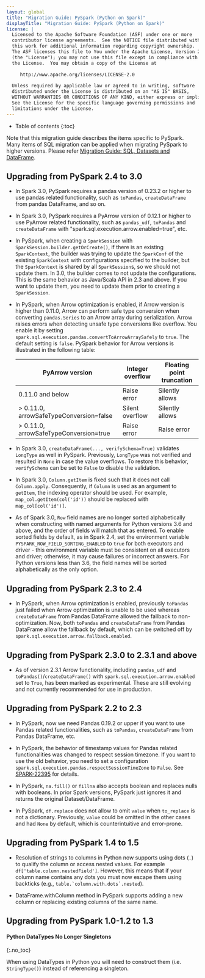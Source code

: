 ```yaml
---
layout: global
title: "Migration Guide: PySpark (Python on Spark)"
displayTitle: "Migration Guide: PySpark (Python on Spark)"
license: |
  Licensed to the Apache Software Foundation (ASF) under one or more
  contributor license agreements.  See the NOTICE file distributed with
  this work for additional information regarding copyright ownership.
  The ASF licenses this file to You under the Apache License, Version 2.0
  (the "License"); you may not use this file except in compliance with
  the License.  You may obtain a copy of the License at
 
     http://www.apache.org/licenses/LICENSE-2.0
 
  Unless required by applicable law or agreed to in writing, software
  distributed under the License is distributed on an "AS IS" BASIS,
  WITHOUT WARRANTIES OR CONDITIONS OF ANY KIND, either express or implied.
  See the License for the specific language governing permissions and
  limitations under the License.
---
```


* Table of contents
{:toc}

Note that this migration guide describes the items specific to PySpark.
Many items of SQL migration can be applied when migrating PySpark to higher versions.
Please refer [Migration Guide: SQL, Datasets and DataFrame](sql-migration-guide.html).

## Upgrading from PySpark 2.4 to 3.0

- In Spark 3.0, PySpark requires a pandas version of 0.23.2 or higher to use pandas related functionality, such as `toPandas`, `createDataFrame` from pandas DataFrame, and so on.

- In Spark 3.0, PySpark requires a PyArrow version of 0.12.1 or higher to use PyArrow related functionality, such as `pandas_udf`, `toPandas` and `createDataFrame` with "spark.sql.execution.arrow.enabled=true", etc.

- In PySpark, when creating a `SparkSession` with `SparkSession.builder.getOrCreate()`, if there is an existing `SparkContext`, the builder was trying to update the `SparkConf` of the existing `SparkContext` with configurations specified to the builder, but the `SparkContext` is shared by all `SparkSession`s, so we should not update them. In 3.0, the builder comes to not update the configurations. This is the same behavior as Java/Scala API in 2.3 and above. If you want to update them, you need to update them prior to creating a `SparkSession`.

- In PySpark, when Arrow optimization is enabled, if Arrow version is higher than 0.11.0, Arrow can perform safe type conversion when converting `pandas.Series` to an Arrow array during serialization. Arrow raises errors when detecting unsafe type conversions like overflow. You enable it by setting `spark.sql.execution.pandas.convertToArrowArraySafely` to `true`. The default setting is `false`. PySpark behavior for Arrow versions is illustrated in the following table:

  | PyArrow version  | Integer overflow | Floating point truncation |
  | ---------------- | ---------------- | ------------------------- |
  | 0.11.0 and below | Raise error      | Silently allows           |
  | \> 0.11.0, arrowSafeTypeConversion=false | Silent overflow  | Silently allows |
  | \> 0.11.0, arrowSafeTypeConversion=true  | Raise error      | Raise error |
   
- In Spark 3.0, `createDataFrame(..., verifySchema=True)` validates `LongType` as well in PySpark. Previously, `LongType` was not verified and resulted in `None` in case the value overflows. To restore this behavior, `verifySchema` can be set to `False` to disable the validation.

- In Spark 3.0, `Column.getItem` is fixed such that it does not call `Column.apply`. Consequently, if `Column` is used as an argument to `getItem`, the indexing operator should be used. For example, `map_col.getItem(col('id'))` should be replaced with `map_col[col('id')]`.

- As of Spark 3.0, `Row` field names are no longer sorted alphabetically when constructing with named arguments for Python versions 3.6 and above, and the order of fields will match that as entered. To enable sorted fields by default, as in Spark 2.4, set the environment variable `PYSPARK_ROW_FIELD_SORTING_ENABLED` to `true` for both executors and driver - this environment variable must be consistent on all executors and driver; otherwise, it may cause failures or incorrect answers. For Python versions less than 3.6, the field names will be sorted alphabetically as the only option.

## Upgrading from PySpark 2.3 to 2.4

  - In PySpark, when Arrow optimization is enabled, previously `toPandas` just failed when Arrow optimization is unable to be used whereas `createDataFrame` from Pandas DataFrame allowed the fallback to non-optimization. Now, both `toPandas` and `createDataFrame` from Pandas DataFrame allow the fallback by default, which can be switched off by `spark.sql.execution.arrow.fallback.enabled`.

## Upgrading from PySpark 2.3.0 to 2.3.1 and above

  - As of version 2.3.1 Arrow functionality, including `pandas_udf` and `toPandas()`/`createDataFrame()` with `spark.sql.execution.arrow.enabled` set to `True`, has been marked as experimental. These are still evolving and not currently recommended for use in production.

## Upgrading from PySpark 2.2 to 2.3

  - In PySpark, now we need Pandas 0.19.2 or upper if you want to use Pandas related functionalities, such as `toPandas`, `createDataFrame` from Pandas DataFrame, etc.

  - In PySpark, the behavior of timestamp values for Pandas related functionalities was changed to respect session timezone. If you want to use the old behavior, you need to set a configuration `spark.sql.execution.pandas.respectSessionTimeZone` to `False`. See [SPARK-22395](https://issues.apache.org/jira/browse/SPARK-22395) for details.

  - In PySpark, `na.fill()` or `fillna` also accepts boolean and replaces nulls with booleans. In prior Spark versions, PySpark just ignores it and returns the original Dataset/DataFrame.

  - In PySpark, `df.replace` does not allow to omit `value` when `to_replace` is not a dictionary. Previously, `value` could be omitted in the other cases and had `None` by default, which is counterintuitive and error-prone.

## Upgrading from PySpark 1.4 to 1.5

 - Resolution of strings to columns in Python now supports using dots (`.`) to qualify the column or
   access nested values. For example `df['table.column.nestedField']`. However, this means that if
   your column name contains any dots you must now escape them using backticks (e.g., ``table.`column.with.dots`.nested``).

 - DataFrame.withColumn method in PySpark supports adding a new column or replacing existing columns of the same name.


## Upgrading from PySpark 1.0-1.2 to 1.3

#### Python DataTypes No Longer Singletons
{:.no_toc}

When using DataTypes in Python you will need to construct them (i.e. `StringType()`) instead of
referencing a singleton.
